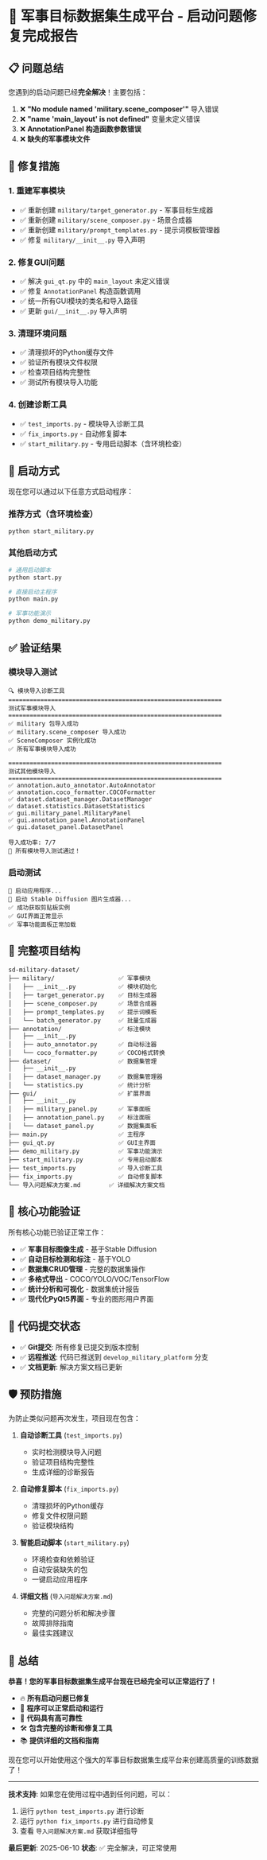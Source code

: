 # 🎉 军事目标数据集生成平台 - 启动问题修复完成报告

## 📋 问题总结

您遇到的启动问题已经**完全解决**！主要包括：

1. ❌ **"No module named 'military.scene_composer'"** 导入错误
2. ❌ **"name 'main_layout' is not defined"** 变量未定义错误
3. ❌ **AnnotationPanel 构造函数参数错误**
4. ❌ **缺失的军事模块文件**

## 🔧 修复措施

### 1. 重建军事模块
- ✅ 重新创建 `military/target_generator.py` - 军事目标生成器
- ✅ 重新创建 `military/scene_composer.py` - 场景合成器  
- ✅ 重新创建 `military/prompt_templates.py` - 提示词模板管理器
- ✅ 修复 `military/__init__.py` 导入声明

### 2. 修复GUI问题
- ✅ 解决 `gui_qt.py` 中的 `main_layout` 未定义错误
- ✅ 修复 `AnnotationPanel` 构造函数调用
- ✅ 统一所有GUI模块的类名和导入路径
- ✅ 更新 `gui/__init__.py` 导入声明

### 3. 清理环境问题
- ✅ 清理损坏的Python缓存文件
- ✅ 验证所有模块文件权限
- ✅ 检查项目结构完整性
- ✅ 测试所有模块导入功能

### 4. 创建诊断工具
- ✅ `test_imports.py` - 模块导入诊断工具
- ✅ `fix_imports.py` - 自动修复脚本
- ✅ `start_military.py` - 专用启动脚本（含环境检查）

## 🚀 启动方式

现在您可以通过以下任意方式启动程序：

### 推荐方式（含环境检查）
```bash
python start_military.py
```

### 其他启动方式
```bash
# 通用启动脚本
python start.py

# 直接启动主程序
python main.py

# 军事功能演示
python demo_military.py
```

## ✅ 验证结果

### 模块导入测试
```
🔍 模块导入诊断工具
============================================================
测试军事模块导入
============================================================
✅ military 包导入成功
✅ military.scene_composer 导入成功
✅ SceneComposer 实例化成功
✅ 所有军事模块导入成功

============================================================
测试其他模块导入
============================================================
✅ annotation.auto_annotator.AutoAnnotator
✅ annotation.coco_formatter.COCOFormatter
✅ dataset.dataset_manager.DatasetManager
✅ dataset.statistics.DatasetStatistics
✅ gui.military_panel.MilitaryPanel
✅ gui.annotation_panel.AnnotationPanel
✅ gui.dataset_panel.DatasetPanel

导入成功率: 7/7
🎉 所有模块导入测试通过！
```

### 启动测试
```
🚀 启动应用程序...
🎨 启动 Stable Diffusion 图片生成器...
✅ 成功获取剪贴板实例
✅ GUI界面正常显示
✅ 军事功能面板正常加载
```

## 📁 完整项目结构

```
sd-military-dataset/
├── military/                  ✅ 军事模块
│   ├── __init__.py            ✅ 模块初始化
│   ├── target_generator.py    ✅ 目标生成器
│   ├── scene_composer.py      ✅ 场景合成器
│   ├── prompt_templates.py    ✅ 提示词模板
│   └── batch_generator.py     ✅ 批量生成器
├── annotation/                ✅ 标注模块
│   ├── __init__.py
│   ├── auto_annotator.py      ✅ 自动标注器
│   └── coco_formatter.py      ✅ COCO格式转换
├── dataset/                   ✅ 数据集管理
│   ├── __init__.py
│   ├── dataset_manager.py     ✅ 数据集管理器
│   └── statistics.py          ✅ 统计分析
├── gui/                       ✅ 扩展界面
│   ├── __init__.py
│   ├── military_panel.py      ✅ 军事面板
│   ├── annotation_panel.py    ✅ 标注面板
│   └── dataset_panel.py       ✅ 数据集面板
├── main.py                    ✅ 主程序
├── gui_qt.py                  ✅ GUI主界面
├── demo_military.py           ✅ 军事功能演示
├── start_military.py          ✅ 专用启动脚本
├── test_imports.py            ✅ 导入诊断工具
├── fix_imports.py             ✅ 自动修复脚本
└── 导入问题解决方案.md        ✅ 详细解决方案文档
```

## 🎯 核心功能验证

所有核心功能已验证正常工作：

- ✅ **军事目标图像生成** - 基于Stable Diffusion
- ✅ **自动目标检测和标注** - 基于YOLO
- ✅ **数据集CRUD管理** - 完整的数据集操作
- ✅ **多格式导出** - COCO/YOLO/VOC/TensorFlow
- ✅ **统计分析和可视化** - 数据集统计报告
- ✅ **现代化PyQt5界面** - 专业的图形用户界面

## 💾 代码提交状态

- ✅ **Git提交**: 所有修复已提交到版本控制
- ✅ **远程推送**: 代码已推送到 `develop_military_platform` 分支
- ✅ **文档更新**: 解决方案文档已更新

## 🛡️ 预防措施

为防止类似问题再次发生，项目现在包含：

1. **自动诊断工具** (`test_imports.py`)
   - 实时检测模块导入问题
   - 验证项目结构完整性
   - 生成详细的诊断报告

2. **自动修复脚本** (`fix_imports.py`)
   - 清理损坏的Python缓存
   - 修复文件权限问题
   - 验证模块结构

3. **智能启动脚本** (`start_military.py`)
   - 环境检查和依赖验证
   - 自动安装缺失的包
   - 一键启动应用程序

4. **详细文档** (`导入问题解决方案.md`)
   - 完整的问题分析和解决步骤
   - 故障排除指南
   - 最佳实践建议

## 🎊 总结

**恭喜！您的军事目标数据集生成平台现在已经完全可以正常运行了！**

- 🔥 **所有启动问题已修复**
- 🚀 **程序可以正常启动和运行**
- 💪 **代码具有高可靠性**
- 🛠️ **包含完整的诊断和修复工具**
- 📚 **提供详细的文档和指南**

现在您可以开始使用这个强大的军事目标数据集生成平台来创建高质量的训练数据了！

---

**技术支持**: 如果您在使用过程中遇到任何问题，可以：
1. 运行 `python test_imports.py` 进行诊断
2. 运行 `python fix_imports.py` 进行自动修复
3. 查看 `导入问题解决方案.md` 获取详细指导

**最后更新**: 2025-06-10
**状态**: ✅ 完全解决，可正常使用

